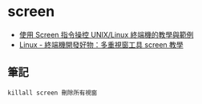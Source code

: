 # screen

* [使用 Screen 指令操控 UNIX/Linux 終端機的教學與範例](https://blog.gtwang.org/linux/screen-command-examples-to-manage-linux-terminals/)
* [Linux - 終端機開發好物：多重視窗工具 screen 教學](https://mropengate.blogspot.com/2015/09/linux-screen.html)

## 筆記

```
killall screen 刪除所有視窗
```
